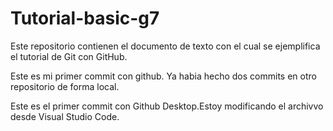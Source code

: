 # Tutorial-basic-g7
Este repositorio contienen el documento de texto con el cual se ejemplifica el tutorial de Git con GitHub.

Este es mi primer commit con github. Ya habia hecho dos commits en otro repositorio de forma local.

Este es el primer commit con Github Desktop.Estoy modificando el archivvo desde Visual Studio Code.